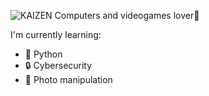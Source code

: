 ![KAIZEN](https://github.com/su-Kaizen/Su-Kaizen/assets/130379639/2d2964b8-ea1d-425c-bc8b-04af2dffb2df)
Computers and videogames lover👾

I'm currently learning:
- 🐍 Python
- 🔒 Cybersecurity
- 📸 Photo manipulation




<!--
**su-Kaizen/Su-Kaizen** is a ✨ _special_ ✨ repository because its `README.md` (this file) appears on your GitHub profile.

Here are some ideas to get you started:

- 🔭 I’m currently working on ...
- 🌱 I’m currently learning ...
- 👯 I’m looking to collaborate on ...
- 🤔 I’m looking for help with ...
- 💬 Ask me about ...
- 📫 How to reach me: ...![Uploading KAIZEN.png…]()

- 😄 Pronouns: ...
- ⚡ Fun fact: ...
-->
